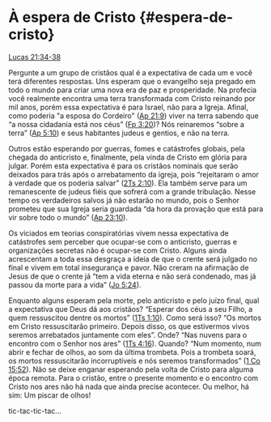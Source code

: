 # **À espera de Cristo** {#espera-de-cristo}

[Lucas 21:34-38](http://bibliaonline.com.br/acf/lc/21/34-38)

Pergunte a um grupo de cristãos qual é a expectativa de cada um e você terá diferentes respostas. Uns esperam que o evangelho seja pregado em todo o mundo para criar uma nova era de paz e prosperidade. Na profecia você realmente encontra uma terra transformada com Cristo reinando por mil anos, porém essa expectativa é para Israel, não para a Igreja. Afinal, como poderia &quot;a esposa do Cordeiro&quot; ([Ap 21:9](http://bibliaonline.com.br/acf/ap/21/9)) viver na terra sabendo que “a nossa cidadania está nos céus” ([Fp 3:20](http://bibliaonline.com.br/acf/fp/3/20))? Nós reinaremos “sobre a terra” ([Ap 5:10](http://bibliaonline.com.br/acf/ap/5/10)) e seus habitantes judeus e gentios, e não na terra.

Outros estão esperando por guerras, fomes e catástrofes globais, pela chegada do anticristo e, finalmente, pela vinda de Cristo em glória para julgar. Porém esta expectativa é para os cristãos nominais que serão deixados para trás após o arrebatamento da igreja, pois “rejeitaram o amor à verdade que os poderia salvar” ([2Ts 2:10](http://bibliaonline.com.br/acf/2ts/2/10)). Ela também serve para um remanescente de judeus fiéis que sofrerá com a grande tribulação. Nesse tempo os verdadeiros salvos já não estarão no mundo, pois o Senhor prometeu que sua Igreja seria guardada “da hora da provação que está para vir sobre todo o mundo” ([Ap 23:10](http://bibliaonline.com.br/acf/ap/23/10)).

Os viciados em teorias conspiratórias vivem nessa expectativa de catástrofes sem perceber que ocupar-se com o anticristo, guerras e organizações secretas não é ocupar-se com Cristo. Alguns ainda acrescentam a toda essa desgraça a ideia de que o crente será julgado no final e vivem em total insegurança e pavor. Não creram na afirmação de Jesus de que o crente já “tem a vida eterna e não será condenado, mas já passou da morte para a vida” ([Jo 5:24](http://bibliaonline.com.br/acf/jo/5/24)).

Enquanto alguns esperam pela morte, pelo anticristo e pelo juízo final, qual a expectativa que Deus dá aos cristãos? “Esperar dos céus a seu Filho, a quem ressuscitou dentre os mortos” ([1Ts 1:10](http://bibliaonline.com.br/acf/1ts/1/10)). Como será isso? “Os mortos em Cristo ressuscitarão primeiro. Depois disso, os que estivermos vivos seremos arrebatados juntamente com eles”. Onde? “Nas nuvens para o encontro com o Senhor nos ares” ([1Ts 4:16](http://bibliaonline.com.br/acf/1ts/4/16)). Quando? “Num momento, num abrir e fechar de olhos, ao som da última trombeta. Pois a trombeta soará, os mortos ressuscitarão incorruptíveis e nós seremos transformados” ([1 Co 15:52](http://bibliaonline.com.br/acf/1co/15/52)). Não se deixe enganar esperando pela volta de Cristo para alguma época remota. Para o cristão, entre o presente momento e o encontro com Cristo nos ares não há nada que ainda precise acontecer. Ou melhor, há sim: Um piscar de olhos!

tic-tac-tic-tac...